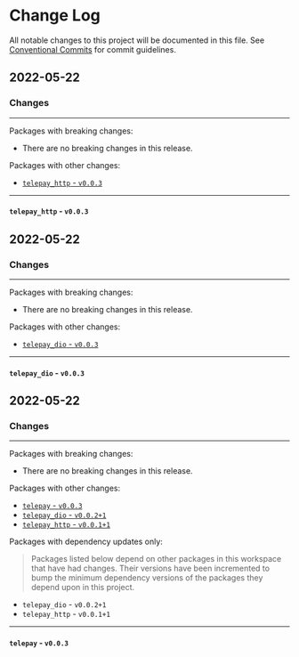 # Change Log

All notable changes to this project will be documented in this file.
See [Conventional Commits](https://conventionalcommits.org) for commit guidelines.

## 2022-05-22

### Changes

---

Packages with breaking changes:

 - There are no breaking changes in this release.

Packages with other changes:

 - [`telepay_http` - `v0.0.3`](#telepay_http---v003)

---

#### `telepay_http` - `v0.0.3`


## 2022-05-22

### Changes

---

Packages with breaking changes:

 - There are no breaking changes in this release.

Packages with other changes:

 - [`telepay_dio` - `v0.0.3`](#telepay_dio---v003)

---

#### `telepay_dio` - `v0.0.3`


## 2022-05-22

### Changes

---

Packages with breaking changes:

 - There are no breaking changes in this release.

Packages with other changes:

 - [`telepay` - `v0.0.3`](#telepay---v003)
 - [`telepay_dio` - `v0.0.2+1`](#telepay_dio---v0021)
 - [`telepay_http` - `v0.0.1+1`](#telepay_http---v0011)

Packages with dependency updates only:

> Packages listed below depend on other packages in this workspace that have had changes. Their versions have been incremented to bump the minimum dependency versions of the packages they depend upon in this project.

 - `telepay_dio` - `v0.0.2+1`
 - `telepay_http` - `v0.0.1+1`

---

#### `telepay` - `v0.0.3`

